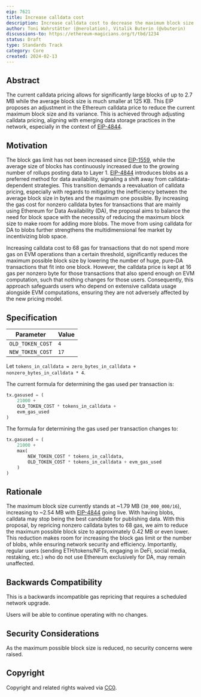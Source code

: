 ```yaml
---
eip: 7621
title: Increase calldata cost
description: Increase calldata cost to decrease the maximum block size
author: Toni Wahrstätter (@nerolation), Vitalik Buterin (@vbuterin)
discussions-to: https://ethereum-magicians.org/t/tbd/1234
status: Draft
type: Standards Track
category: Core
created: 2024-02-13
---
```




## Abstract

The current calldata pricing allows for significantly large blocks of up to 2.7 MB while the average block size is much smaller at 125 KB. 
This EIP proposes an adjustment in the Ethereum calldata price to reduce the current maximum block size and its variance. 
This is achieved through adjusting calldata pricing, aligning with emerging data storage practices in the network, especially in the context of [EIP-4844](./eip-4844.md).


## Motivation

The block gas limit has not been increased since [EIP-1559](./eip-1559.md), while the average size of blocks has continuously increased due to the growing number of rollups posting data to Layer 1. 
[EIP-4844](./eip-4844.md) introduces blobs as a preferred method for data availability, signaling a shift away from calldata-dependent strategies. 
This transition demands a reevaluation of calldata pricing, especially with regards to mitigating the inefficiency between the average block size in bytes and the maximum one possible.
By increasing the gas cost for nonzero calldata bytes for transactions that are mainly using Ethereum for Data Availability (DA), the proposal aims to balance the need for block space with the necessity of reducing the maximum block size to make room for adding more blobs. The move from using calldata for DA to blobs further strengthens the multidimensional fee market by incentivizing blob space.

Increasing calldata cost to 68 gas for transactions that do not spend more gas on EVM operations than a certain threshold, significantly reduces the maximum possible block size by lowering the number of huge, pure-DA transactions that fit into one block.
However, the calldata price is kept at 16 gas per nonzero byte for those transactions that also spend enough on EVM computation, such that nothing changes for those users. Consequently, this approach safeguards users who depend on extensive calldata usage alongside EVM computations, ensuring they are not adversely affected by the new pricing model.


## Specification

| Parameter | Value |
| - | - |
| `OLD_TOKEN_COST`    |  `4` |
| `NEW_TOKEN_COST`    |  `17` |


Let `tokens_in_calldata = zero_bytes_in_calldata + nonzero_bytes_in_calldata * 4`.


The current formula for determining the gas used per transaction is:

```python
tx.gasused = (
    21000 +
    OLD_TOKEN_COST * tokens_in_calldata +
    evm_gas_used
)
```

The formula for determining the gas used per transaction changes to:

```python
tx.gasused = (
    21000 +
    max(
        NEW_TOKEN_COST * tokens_in_calldata, 
        OLD_TOKEN_COST * tokens_in_calldata + evm_gas_used
    )
)
```

## Rationale

The maximum block size currently stands at ~1.79 MB (`30_000_000/16`), increasing to ~2.54 MB with [EIP-4844](./eip-4844.md) going live. 
With having blobs, calldata may stop being the best candidate for publishing data.
With this proposal, by repricing nonzero calldata bytes to 68 gas, we aim to reduce the maximum possible block size to approximately 0.42 MB or even lower.
This reduction makes room for increasing the block gas limit or the number of blobs, while ensuring network security and efficiency. 
Importantly, regular users (sending ETH/tokens/NFTs, engaging in DeFi, social media, restaking, etc.) who do not use Ethereum exclusively for DA, may remain unaffected.



## Backwards Compatibility

This is a backwards incompatible gas repricing that requires a scheduled network upgrade.

Users will be able to continue operating with no changes.

## Security Considerations

As the maximum possible block size is reduced, no security concerns were raised.

## Copyright

Copyright and related rights waived via [CC0](../LICENSE.md).
 
